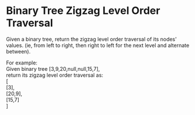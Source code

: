 #  Binary Tree Zigzag Level Order Traversal

Given a binary tree, return the zigzag level order traversal of its nodes' values. (ie, from left to right, then right to left for the next level and alternate between).  

For example:  
Given binary tree [3,9,20,null,null,15,7],  
return its zigzag level order traversal as:  
[  
  [3],  
  [20,9],  
  [15,7]  
]